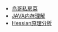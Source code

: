 * [鸟哥私房菜](http://cn.linux.vbird.org/linux_server/0330nfs.php)
* [JAVA内存理解](https://my.oschina.net/xiaohui249/blog/170013)
* [Hessian原理分析](http://www.cnblogs.com/happyday56/p/4268249.html)
